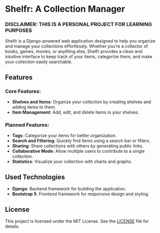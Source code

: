 # Shelfr: A Collection Manager

### DISCLAIMER: THIS IS A PERSONAL PROJECT FOR LEARNING PURPOSES

Shelfr is a Django-powered web application designed to help you organize and manage your collections effortlessly. Whether you're a collector of books, games, movies, or anything else, Shelfr provides a clean and intuitive interface to keep track of your items, categorize them, and make your collection easily searchable.


## Features

### Core Features:
- **Shelves and Items**: Organize your collection by creating shelves and adding items to them.
- **Item Management**: Add, edit, and delete items in your shelves.

### Planned Features:
- **Tags**: Categorize your items for better organization.
- **Search and Filtering**: Quickly find items using a search bar or filters.
- **Sharing**: Share collections with others by generating public links.
- **Collaborative Mode**: Allow multiple users to contribute to a single collection.
- **Statistics**: Visualize your collection with charts and graphs.


## Used Technologies
- **Django**: Backend framework for building the application.
- **Bootstrap 5**: Frontend framework for responsive design and styling.


## License

This project is licensed under the MIT License. See the [LICENSE](LICENSE) file for details.
